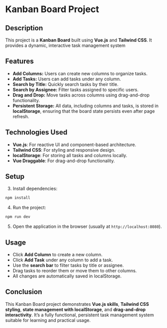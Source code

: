 # Kanban Board Project

## Description

This project is a **Kanban Board** built using **Vue.js** and **Tailwind CSS**. It provides a dynamic, interactive task management system 

## Features

* **Add Columns:** Users can create new columns to organize tasks.
* **Add Tasks:** Users can add tasks under any column.
* **Search by Title:** Quickly search tasks by their title.
* **Search by Assignee:** Filter tasks assigned to specific users.
* **Drag and Drop:** Move tasks across columns using drag-and-drop functionality.
* **Persistent Storage:** All data, including columns and tasks, is stored in **localStorage**, ensuring that the board state persists even after page refresh.


## Technologies Used

* **Vue.js**: For reactive UI and component-based architecture.
* **Tailwind CSS**: For styling and responsive design.
* **localStorage**: For storing all tasks and columns locally.
* **Vue Draggable**: For drag-and-drop functionality.

## Setup


3. Install dependencies:

```bash
npm install
```

4. Run the project:

```bash
npm run dev 
```

5. Open the application in the browser (usually at `http://localhost:8080`).

## Usage

* Click **Add Column** to create a new column.
* Click **Add Task** under any column to add a task.
* Use the **search bar** to filter tasks by title or assignee.
* Drag tasks to reorder them or move them to other columns.
* All changes are automatically saved in localStorage.

## Conclusion

This Kanban Board project demonstrates **Vue.js skills**, **Tailwind CSS styling**, **state management with localStorage**, and **drag-and-drop interactivity**. It’s a fully functional, persistent task management system suitable for learning and practical usage.


